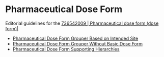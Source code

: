 # Pharmaceutical Dose Form

Editorial guidelines for the [ 736542009 | Pharmaceutical dose form (dose form)|](?section=httpsnomedinfoid736542009-736542009--pharmaceutical-dose-form-dose-form--hierarchy-and-for-supporting-hierarchies-required-to-support-creation-of-sufficiently-defined-pharmaceutical-dose-form-concepts-are-documented-in-the-following-pages-general-assumptions-and-requirementsconcept-model-will-include-attributes-necessary-to-define-the-concepts-to-ensure-consistent-and-reproducible-modeling-of-concepts-whose-use-is-primarily-to-describe-or-group-concepts-in-the--763158003--medicinal-product-producthttpsnomedinfoid763158003-763158003--medicinal-product-product--hierarchyany-requirement-to-align-to-external-standards-or-registries-will-be-explicitly-documentedconcept-model-will-be-compatible-with-the-following-iso-international-organization-for-standardization-idmp-identification-of-medicinal-products-standards-where-appropriate--iso-11239-health-informatics-data-elements-and-structures-for-the-unique-identification-and-exchange-of-regulated-information-on-pharmaceutical-dose-forms-units-of-presentation-routes-of-administration-and-packaging--isots-20440-health-informatics-implementation-guide-for-iso-11239-data-elements-and-structures-for-the-unique-identification-and-exchange-of-regulated-information-on-pharmaceutical-dose-forms-units-of-presentation-routes-of-administration-and-packagingconcepts-in-the-736542009-pharmaceutical-dose-form-dose-form-hierarchy--shall-be-sufficiently-defined-using-proximal-primitive-modeling-methodology-unless-explicitly-noted-as-an-exception-in-the-editorial-guidelines--is-not-intended-to-eliminate-the-need-for-a-national-extension-out-of-scope--concepts-representing-combined-pharmaceutical-dose-forms--single-concepts-describing-the-multiple-dose-forms-found-in-kit-products-such-as-cream-and-pessary--two-pharmaceutical-dose-forms-are-put-together-like-powder-and-solvent-for-solution-for-injection--concepts-in-pattern-x-for-y-for-z-eg-powder-for-concentrate-for-dispersion-for-infusion--concepts-representing-proprietary-dose-formsconcepts-that-are-not-allowed-to-be-used-in-modeling-medicinal-product-concepts-in-the-international-release-may-be-added-to-the-pharmaceutical-dose-form-hierarchy-to-support-national-extension-modelingfor-example----420378007-prolonged-release-film-coated-oral-tablet-dose-form-overviewthe-736542009-pharmaceutical-dose-form-dose-form-hierarchy-is-comprised-of-the-types-of-concepts-as-shown-in-the-table-below-detailed-editorial-guidelines-for-each-distinct-concept-type-including-required-attributes-and-naming-guidelines-are-found-in-the-sections-that-followfor-the-purposes-of-the-following-editorial-guidelines-pharmaceutical-dose-form-refers-to-the-physical-manifestation-of-a-medicinal-product-that-contains-the-active-ingredient-substances-and-inactive-ingredient-substances-that-are-intended-for-administration-for-the-patientconcept-type-examples----grouper-based-on-intended-site---740596000-cutaneous-dose-form-dose-form--385268001-oral-dose-form-dose-form-grouper-concept-without-basic-dose-form---385105007-conventional-release-cutaneous-spray-dose-form---385136004-conventional-release-ear-drops-dose-form-pharmaceutical-dose-form---385151008-conventional-release-nasal-ointment-dose-form---421026006-conventional-release-oral-tablet-dose-form--385053008-prolonged-release-oral-capsule-dose-form---dose-form-intended-site-vs-route-of-administrationthe-following-definitions-explain-the-differences-between-dose-form-intended-site-and-route-of-administration736474004-has-dose-form-intended-site-attribute--dose-form-intended-site-describes-the-general-anatomic-location-that-the-dose-form-has-been-formulated-for-administration-to-or-at-the-intended-site-is-not-intended-to-describe-a-precise-site-or-route-of-administration-for-example-eye-drops-prepared-for-ocular-intended-site-are-subject-to-pharmacopoeial-standards-for-ph-and-sterility410675002-route-of-administration-attribute--the-route-of-administration-is-the-path-by-which-the-product-is-taken-into-or-makes-contact-with-the-body-and-is-a-property-of-the-administration-action-the-route-of-administration-of-a-medication-is-determined-by-the-prescriber-in-their-prescription-dosage-instructions-for-a-particular-patient736479009-dose-form-intended-site-intended-site--the-set-of-values-for-dose-form-intended-site-that-relate-to-characteristics-associated-with-a-pharmaceutical-dose-form-and-do-not-refer-to-a-precise-anatomic-location284009009-route-of-administration-value-qualifier-value--the-set-of-values-for-route-of-administration-for-medicinal-products-these-values-are-associated-with-the-action-of-administration-multiple-intended-sites-and-administration-methodspharmaceutical-dose-forms-with-two-or-more-intended-sites-will-use-and-in-their-terming-and-include-all-intended-sites-in-the-model-representing-combinations-of-intended-sites-as-a-conjunction-and-in-the-description-will-facilitate-searching-by-end-users-the-concepts-are-logically-modeled-as-conjunctionpharmaceutical-dose-forms-with-two-or-more-administration-methods-is-a-less-common-requirement-thus-requests-for-this-type-of-dose-form-are-reviewed-on-a-case-by-case-basistable-of-contents--pharmaceutical-dose-form-naming-and-modeling-conventionspharmaceutical-dose-form-naming-and-modeling-conventions#httpsnomedinfoid736542009-736542009--pharmaceutical-dose-form-dose-form--hierarchy-and-for-supporting-hierarchies-required-to-support-creation-of-sufficiently-defined-pharmaceutical-dose-form-concepts-are-documented-in-the-following-pages-general-assumptions-and-requirementsconcept-model-will-include-attributes-necessary-to-define-the-concepts-to-ensure-consistent-and-reproducible-modeling-of-concepts-whose-use-is-primarily-to-describe-or-group-concepts-in-the--763158003--medicinal-product-producthttpsnomedinfoid763158003-763158003--medicinal-product-product--hierarchyany-requirement-to-align-to-external-standards-or-registries-will-be-explicitly-documentedconcept-model-will-be-compatible-with-the-following-iso-international-organization-for-standardization-idmp-identification-of-medicinal-products-standards-where-appropriate--iso-11239-health-informatics-data-elements-and-structures-for-the-unique-identification-and-exchange-of-regulated-information-on-pharmaceutical-dose-forms-units-of-presentation-routes-of-administration-and-packaging--isots-20440-health-informatics-implementation-guide-for-iso-11239-data-elements-and-structures-for-the-unique-identification-and-exchange-of-regulated-information-on-pharmaceutical-dose-forms-units-of-presentation-routes-of-administration-and-packagingconcepts-in-the-736542009-pharmaceutical-dose-form-dose-form-hierarchy--shall-be-sufficiently-defined-using-proximal-primitive-modeling-methodology-unless-explicitly-noted-as-an-exception-in-the-editorial-guidelines--is-not-intended-to-eliminate-the-need-for-a-national-extension-out-of-scope--concepts-representing-combined-pharmaceutical-dose-forms--single-concepts-describing-the-multiple-dose-forms-found-in-kit-products-such-as-cream-and-pessary--two-pharmaceutical-dose-forms-are-put-together-like-powder-and-solvent-for-solution-for-injection--concepts-in-pattern-x-for-y-for-z-eg-powder-for-concentrate-for-dispersion-for-infusion--concepts-representing-proprietary-dose-formsconcepts-that-are-not-allowed-to-be-used-in-modeling-medicinal-product-concepts-in-the-international-release-may-be-added-to-the-pharmaceutical-dose-form-hierarchy-to-support-national-extension-modelingfor-example----420378007-prolonged-release-film-coated-oral-tablet-dose-form-overviewthe-736542009-pharmaceutical-dose-form-dose-form-hierarchy-is-comprised-of-the-types-of-concepts-as-shown-in-the-table-below-detailed-editorial-guidelines-for-each-distinct-concept-type-including-required-attributes-and-naming-guidelines-are-found-in-the-sections-that-followfor-the-purposes-of-the-following-editorial-guidelines-pharmaceutical-dose-form-refers-to-the-physical-manifestation-of-a-medicinal-product-that-contains-the-active-ingredient-substances-and-inactive-ingredient-substances-that-are-intended-for-administration-for-the-patientconcept-type-examples----grouper-based-on-intended-site---740596000-cutaneous-dose-form-dose-form--385268001-oral-dose-form-dose-form-grouper-concept-without-basic-dose-form---385105007-conventional-release-cutaneous-spray-dose-form---385136004-conventional-release-ear-drops-dose-form-pharmaceutical-dose-form---385151008-conventional-release-nasal-ointment-dose-form---421026006-conventional-release-oral-tablet-dose-form--385053008-prolonged-release-oral-capsule-dose-form---dose-form-intended-site-vs-route-of-administrationthe-following-definitions-explain-the-differences-between-dose-form-intended-site-and-route-of-administration736474004-has-dose-form-intended-site-attribute--dose-form-intended-site-describes-the-general-anatomic-location-that-the-dose-form-has-been-formulated-for-administration-to-or-at-the-intended-site-is-not-intended-to-describe-a-precise-site-or-route-of-administration-for-example-eye-drops-prepared-for-ocular-intended-site-are-subject-to-pharmacopoeial-standards-for-ph-and-sterility410675002-route-of-administration-attribute--the-route-of-administration-is-the-path-by-which-the-product-is-taken-into-or-makes-contact-with-the-body-and-is-a-property-of-the-administration-action-the-route-of-administration-of-a-medication-is-determined-by-the-prescriber-in-their-prescription-dosage-instructions-for-a-particular-patient736479009-dose-form-intended-site-intended-site--the-set-of-values-for-dose-form-intended-site-that-relate-to-characteristics-associated-with-a-pharmaceutical-dose-form-and-do-not-refer-to-a-precise-anatomic-location284009009-route-of-administration-value-qualifier-value--the-set-of-values-for-route-of-administration-for-medicinal-products-these-values-are-associated-with-the-action-of-administration-multiple-intended-sites-and-administration-methodspharmaceutical-dose-forms-with-two-or-more-intended-sites-will-use-and-in-their-terming-and-include-all-intended-sites-in-the-model-representing-combinations-of-intended-sites-as-a-conjunction-and-in-the-description-will-facilitate-searching-by-end-users-the-concepts-are-logically-modeled-as-conjunctionpharmaceutical-dose-forms-with-two-or-more-administration-methods-is-a-less-common-requirement-thus-requests-for-this-type-of-dose-form-are-reviewed-on-a-case-by-case-basistable-of-contents--pharmaceutical-dose-form-naming-and-modeling-conventionspharmaceutical-dose-form-naming-and-modeling-conventions)
  * [Pharmaceutical Dose Form Grouper Based on Intended Site](?section=pharmaceutical-dose-form-grouper-based-on-intended-site#pharmaceutical-dose-form-grouper-based-on-intended-site)
  * [Pharmaceutical Dose Form Grouper Without Basic Dose Form](?section=pharmaceutical-dose-form-grouper-without-basic-dose-form#pharmaceutical-dose-form-grouper-without-basic-dose-form)
  * [Pharmaceutical Dose Form Supporting Hierarchies](?section=pharmaceutical-dose-form-supporting-hierarchies#pharmaceutical-dose-form-supporting-hierarchies)

